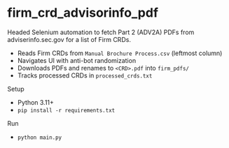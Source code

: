 # firm_crd_advisorinfo_pdf

Headed Selenium automation to fetch Part 2 (ADV2A) PDFs from adviserinfo.sec.gov for a list of Firm CRDs.

- Reads Firm CRDs from `Manual Brochure Process.csv` (leftmost column)
- Navigates UI with anti-bot randomization
- Downloads PDFs and renames to `<CRD>.pdf` into `firm_pdfs/`
- Tracks processed CRDs in `processed_crds.txt`

Setup
- Python 3.11+
- `pip install -r requirements.txt`

Run
- `python main.py`
